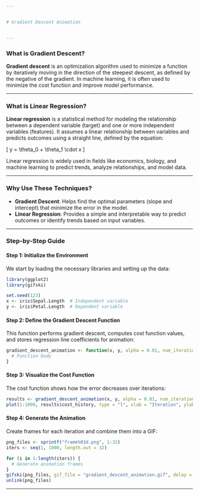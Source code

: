 ```yaml
---


# Gradient Descent Animation


---
```


### **What is Gradient Descent?**
**Gradient descent** is an optimization algorithm used to minimize a function by iteratively moving in the direction of the steepest descent, as defined by the negative of the gradient. In machine learning, it is often used to minimize the cost function and improve model performance.

---

### **What is Linear Regression?**
**Linear regression** is a statistical method for modeling the relationship between a dependent variable (target) and one or more independent variables (features). It assumes a linear relationship between variables and predicts outcomes using a straight line, defined by the equation:  

\[
y = \theta_0 + \theta_1 \cdot x
\]

Linear regression is widely used in fields like economics, biology, and machine learning to predict trends, analyze relationships, and model data.

---

### **Why Use These Techniques?**
- **Gradient Descent**: Helps find the optimal parameters (slope and intercept) that minimize the error in the model. 
- **Linear Regression**: Provides a simple and interpretable way to predict outcomes or identify trends based on input variables.

---

### **Step-by-Step Guide**

#### **Step 1: Initialize the Environment**
We start by loading the necessary libraries and setting up the data:
```R
library(ggplot2)
library(gifski)

set.seed(123)
x <- iris$Sepal.Length  # Independent variable
y <- iris$Petal.Length  # Dependent variable
```

#### **Step 2: Define the Gradient Descent Function**
This function performs gradient descent, computes cost function values, and stores regression line coefficients for animation:
```R
gradient_descent_animation <- function(x, y, alpha = 0.01, num_iterations = 1000) {
  # Function body 
}
```

#### **Step 3: Visualize the Cost Function**
The cost function shows how the error decreases over iterations:
```R
results <- gradient_descent_animation(x, y, alpha = 0.01, num_iterations = 1000)
plot(1:1000, results$cost_history, type = "l", xlab = "Iteration", ylab = "Cost")
```

#### **Step 4: Generate the Animation**
Create frames for each iteration and combine them into a GIF:
```R
png_files <- sprintf("frame%03d.png", 1:32)
iters <- seq(1, 1000, length.out = 32)

for (i in 1:length(iters)) {
  # Generate animation frames
}
gifski(png_files, gif_file = "gradient_descent_animation.gif", delay = 0.4)
unlink(png_files)
```

---
